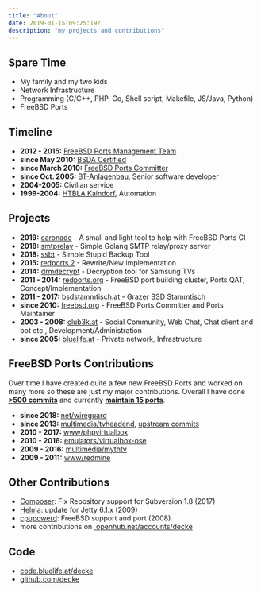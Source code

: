 ```yaml
---
title: "About"
date: 2019-01-15T09:25:19Z
description: "my projects and contributions"
---
```


## Spare Time
* My family and my two kids
* Network Infrastructure
* Programming (C/C++, PHP, Go, Shell script, Makefile, JS/Java, Python)
* FreeBSD Ports

                
## Timeline
* **2012 - 2015:** [FreeBSD Ports Management Team](https://www.freebsd.org/portmgr/)
* **since May 2010:** [BSDA Certified](http://www.bsdcertification.org/)
* **since March 2010:** [FreeBSD Ports Committer](http://www.freebsd.org/news/newsflash.html#event20100331:01)
* **since Oct. 2005:** [BT-Anlagenbau](http://www.ece-log.at), Senior software developer
* **2004-2005:** Civilian  service
* **1999-2004:** [HTBLA Kaindorf](http://www.htl-kaindorf.at), Automation


## Projects
* **2019:** [caronade](https://code.bluelife.at/decke/caronade) - A small and light tool to help with FreeBSD Ports CI
* **2018:** [smtprelay](https://code.bluelife.at/decke/smtprelay) - Simple Golang SMTP relay/proxy server
* **2018:** [ssbt](https://code.bluelife.at/decke/ssbt) - Simple Stupid Backup Tool
* **2015:** [redports 2](https://github.com/freebsd/redports) - Rewrite/New implementation
* **2014:** [drmdecrypt](https://code.bluelife.at/decke/drmdecrypt) - Decryption tool for Samsung TVs
* **2011 - 2014:** [redports.org](https://github.com/freebsd/redports-1) - FreeBSD port building cluster, Ports QAT, Concept/Implementation
* **2011 - 2017:** [bsdstammtisch.at](https://bsdstammtisch.at) - Grazer BSD Stammtisch
* **since 2010:** [freebsd.org](https://www.freebsd.org) - FreeBSD Ports Committer and Ports Maintainer
* **2003 - 2008:** [club3k.at](https://www.itac.at) - Social Community, Web Chat, Chat client and bot etc., Development/Administration
* **since 2005:** [bluelife.at](https://www.bluelife.at/network/) - Private network, Infrastructure


## FreeBSD Ports Contributions

Over time I have created quite a few new FreeBSD Ports and worked on many more so these are just my major contributions. Overall I have done **[>500 commits](https://www.freshports.org/search.php?stype=committer&method=exact&query=decke)** and currently **[maintain 15 ports](https://portscout.freebsd.org/decke@freebsd.org.html)**.

* **since 2018:** [net/wireguard](https://freshports.org/net/wireguard)
* **since 2013:** [multimedia/tvheadend](https://freshports.org/multimedia/tvheadend), [upstream commits](https://github.com/tvheadend/tvheadend/commits?author=decke)
* **2010 - 2017:** [www/phpvirtualbox](https://freshports.org/www/phpvirtualbox)
* **2010 - 2016:** [emulators/virtualbox-ose](https://freshports.org/emulators/virtualbox-ose)
* **2009 - 2016:** [multimedia/mythtv](https://freshports.org/multimedia/mythtv)
* **2009 - 2011:** [www/redmine](https://freshports.org/www/redmine)


## Other Contributions
* [Composer](https://github.com/composer/composer/commit/70314f3570247ce9a62934997ea449ec44cd635b): Fix Repository support  for Subversion 1.8 (2017)
* [Helma](https://github.com/helma-org/helma): update for Jetty 6.1.x (2009)
* [cpupowerd](http://cpupowerd.sourceforge.net/): FreeBSD support and port (2008)
* more contributions on [<img alt='' style='margin: 0' src='https://www.openhub.net/accounts/decke/widgets/account_tiny?format=gif&amp;ref=sample'> openhub.net/accounts/decke](https://www.openhub.net/accounts/decke)

## Code

* [code.bluelife.at/decke](https://code.bluelife.at/decke)
* [github.com/decke](https://github.com/decke/)
